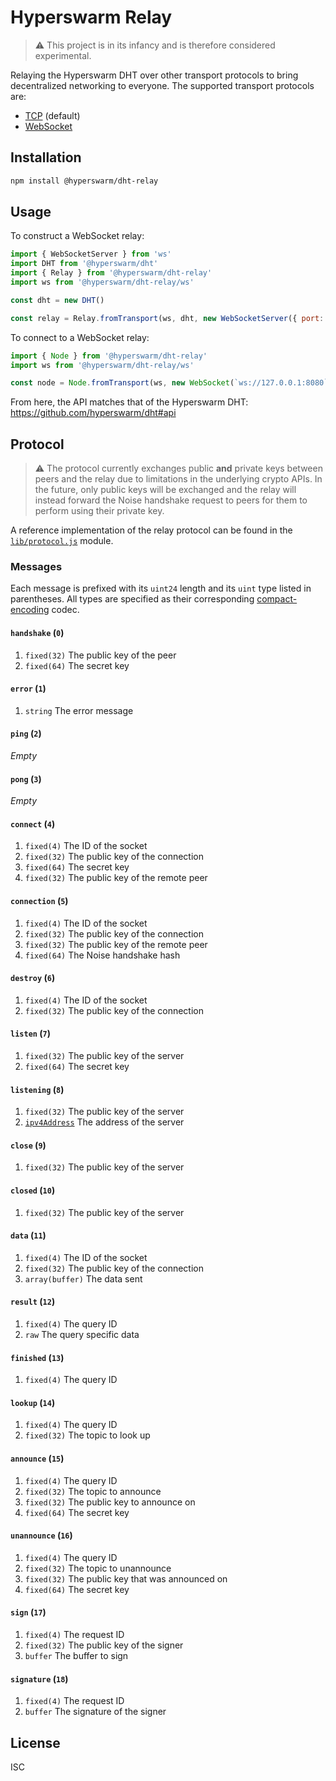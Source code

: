 # Hyperswarm Relay

> :warning: This project is in its infancy and is therefore considered experimental.

Relaying the Hyperswarm DHT over other transport protocols to bring decentralized networking to everyone. The supported transport protocols are:

- [TCP](https://nodejs.org/api/net.html) (default)
- [WebSocket](https://developer.mozilla.org/en-US/docs/Web/API/WebSockets_API)

## Installation

```sh
npm install @hyperswarm/dht-relay
```

## Usage

To construct a WebSocket relay:

```js
import { WebSocketServer } from 'ws'
import DHT from '@hyperswarm/dht'
import { Relay } from '@hyperswarm/dht-relay'
import ws from '@hyperswarm/dht-relay/ws'

const dht = new DHT()

const relay = Relay.fromTransport(ws, dht, new WebSocketServer({ port: 8080 }))
```

To connect to a WebSocket relay:

```js
import { Node } from '@hyperswarm/dht-relay'
import ws from '@hyperswarm/dht-relay/ws'

const node = Node.fromTransport(ws, new WebSocket(`ws://127.0.0.1:8080`))
```

From here, the API matches that of the Hyperswarm DHT: <https://github.com/hyperswarm/dht#api>

## Protocol

> :warning: The protocol currently exchanges public **and** private keys between peers and the relay due to limitations in the underlying crypto APIs. In the future, only public keys will be exchanged and the relay will instead forward the Noise handshake request to peers for them to perform using their private key.

A reference implementation of the relay protocol can be found in the [`lib/protocol.js`](lib/protocol.js) module.

### Messages

Each message is prefixed with its `uint24` length and its `uint` type listed in parentheses. All types are specified as their corresponding [compact-encoding](https://github.com/compact-encoding) codec.

#### `handshake` (`0`)

1.  `fixed(32)` The public key of the peer
2.  `fixed(64)` The secret key

#### `error` (`1`)

1.  `string` The error message

#### `ping` (`2`)

_Empty_

#### `pong` (`3`)

_Empty_

#### `connect` (`4`)

1.  `fixed(4)` The ID of the socket
2.  `fixed(32)` The public key of the connection
3.  `fixed(64)` The secret key
4.  `fixed(32)` The public key of the remote peer

#### `connection` (`5`)

1.  `fixed(4)` The ID of the socket
2.  `fixed(32)` The public key of the connection
3.  `fixed(32)` The public key of the remote peer
4.  `fixed(64)` The Noise handshake hash

#### `destroy` (`6`)

1.  `fixed(4)` The ID of the socket
2.  `fixed(32)` The public key of the connection

#### `listen` (`7`)

1.  `fixed(32)` The public key of the server
2.  `fixed(64)` The secret key

#### `listening` (`8`)

1.  `fixed(32)` The public key of the server
2.  [`ipv4Address`][ipv4Address] The address of the server

#### `close` (`9`)

1.  `fixed(32)` The public key of the server

#### `closed` (`10`)

1.  `fixed(32)` The public key of the server

#### `data` (`11`)

1.  `fixed(4)` The ID of the socket
2.  `fixed(32)` The public key of the connection
3.  `array(buffer)` The data sent

#### `result` (`12`)

1.  `fixed(4)` The query ID
2.  `raw` The query specific data

#### `finished` (`13`)

1.  `fixed(4)` The query ID

#### `lookup` (`14`)

1.  `fixed(4)` The query ID
2.  `fixed(32)` The topic to look up

#### `announce` (`15`)

1.  `fixed(4)` The query ID
2.  `fixed(32)` The topic to announce
3.  `fixed(32)` The public key to announce on
4.  `fixed(64)` The secret key

#### `unannounce` (`16`)

1.  `fixed(4)` The query ID
2.  `fixed(32)` The topic to unannounce
3.  `fixed(32)` The public key that was announced on
4.  `fixed(64)` The secret key

#### `sign` (`17`)

1.  `fixed(4)` The request ID
2.  `fixed(32)` The public key of the signer
3.  `buffer` The buffer to sign

#### `signature` (`18`)

1.  `fixed(4)` The request ID
2.  `buffer` The signature of the signer

## License

ISC

[ipv4Address]: https://github.com/compact-encoding/compact-encoding-net#ipv4address
